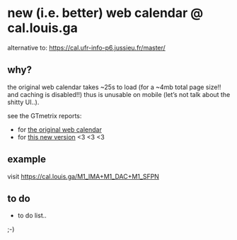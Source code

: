 # new (i.e. better) web calendar @ cal.louis.ga

alternative to: https://cal.ufr-info-p6.jussieu.fr/master/

## why?

the original web calendar takes ~25s to load (for a ~4mb total page size!! and caching is disabled!!) thus is unusable on mobile (let’s not talk about the shitty UI..).

see the GTmetrix reports:
- for [the original web calendar](https://github.com/lgvld/cal/blob/master/misc/GTmetrix-report-cal.ufr-info-p6.jussieu.fr-20200129T010855-wCBGfD5N.pdf)
- for [this new version](https://github.com/lgvld/cal/blob/master/misc/GTmetrix-report-cal.louis.ga-20200129T010849-nLRKfgvq.pdf) <3 <3 <3

## example

visit https://cal.louis.ga/M1_IMA+M1_DAC+M1_SFPN 

## to do

- to do list..

;-)
